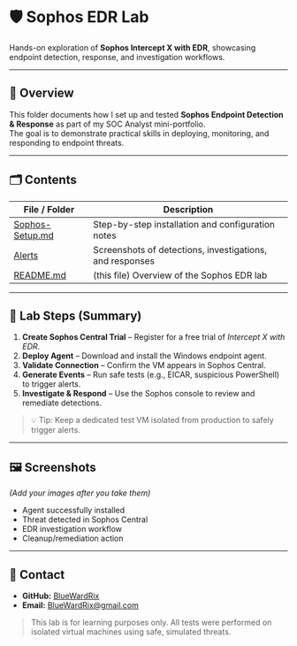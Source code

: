 # 🛡️ Sophos EDR Lab

Hands-on exploration of **Sophos Intercept X with EDR**, showcasing endpoint detection, response, and investigation workflows.

---

## 📌 Overview
This folder documents how I set up and tested **Sophos Endpoint Detection & Response** as part of my SOC Analyst mini-portfolio.  
The goal is to demonstrate practical skills in deploying, monitoring, and responding to endpoint threats.

---

## 🗂️ Contents
| File / Folder | Description |
|---------------|-------------|
| [Sophos-Setup.md](Sophos-Setup.md) | Step-by-step installation and configuration notes |
| [Alerts](Alerts) | Screenshots of detections, investigations, and responses |
| [README.md](README.md) | (this file) Overview of the Sophos EDR lab |

---

## 🚀 Lab Steps (Summary)
1. **Create Sophos Central Trial** – Register for a free trial of *Intercept X with EDR*.  
2. **Deploy Agent** – Download and install the Windows endpoint agent.  
3. **Validate Connection** – Confirm the VM appears in Sophos Central.  
4. **Generate Events** – Run safe tests (e.g., EICAR, suspicious PowerShell) to trigger alerts.  
5. **Investigate & Respond** – Use the Sophos console to review and remediate detections.

> 💡 Tip: Keep a dedicated test VM isolated from production to safely trigger alerts.

---

## 🖼️ Screenshots
*(Add your images after you take them)*  

- Agent successfully installed  
- Threat detected in Sophos Central  
- EDR investigation workflow  
- Cleanup/remediation action

---

## 📧 Contact
- **GitHub:** [BlueWardRix](https://github.com/BlueWardRix)  
- **Email:** [BlueWardRix@gmail.com](mailto:BlueWardRix@gmail.com)

> This lab is for learning purposes only. All tests were performed on isolated virtual machines using safe, simulated threats.
